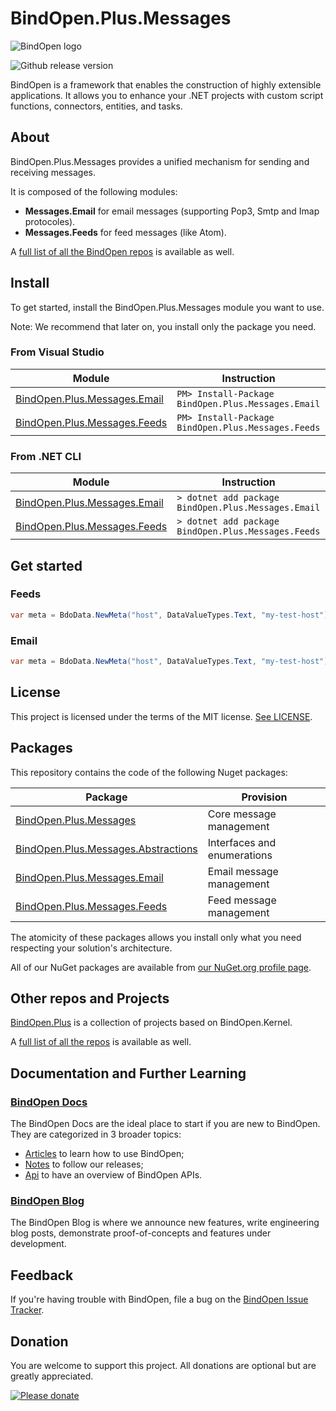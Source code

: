 # BindOpen.Plus.Messages

![BindOpen logo](https://storage.bindopen.org/img/logos/logo_bindopen.png)

![Github release version](https://img.shields.io/nuget/v/BindOpen.Kernel.Abstractions.svg?style=plastic)


BindOpen is a framework that enables the construction of highly extensible applications. It allows you to enhance your .NET projects with custom script functions, connectors, entities, and tasks.

## About

BindOpen.Plus.Messages provides a unified mechanism for sending and receiving messages.

It is composed of the following modules:

* __Messages.Email__ for email messages (supporting Pop3, Smtp and Imap protocoles).
* __Messages.Feeds__ for feed messages (like Atom).

A [full list of all the BindOpen repos](https://github.com/bindopen?tab=repositories) is available as well.


## Install

To get started, install the BindOpen.Plus.Messages module you want to use.

Note: We recommend that later on, you install only the package you need.

### From Visual Studio

| Module | Instruction |
|--------|-----|
| [BindOpen.Plus.Messages.Email](https://www.nuget.org/packages/BindOpen.Plus.Messages.Email) | ```PM> Install-Package BindOpen.Plus.Messages.Email``` |
| [BindOpen.Plus.Messages.Feeds](https://www.nuget.org/packages/BindOpen.Plus.Messages.Feeds) | ```PM> Install-Package BindOpen.Plus.Messages.Feeds``` |

### From .NET CLI

| Module | Instruction |
|--------|-----|
| [BindOpen.Plus.Messages.Email](https://www.nuget.org/packages/BindOpen.Plus.Messages.Email) | ```> dotnet add package BindOpen.Plus.Messages.Email``` |
| [BindOpen.Plus.Messages.Feeds](https://www.nuget.org/packages/BindOpen.Plus.Messages.Feeds) | ```> dotnet add package BindOpen.Plus.Messages.Feeds``` |

## Get started

### Feeds

```csharp
var meta = BdoData.NewMeta("host", DataValueTypes.Text, "my-test-host");
```

### Email

```csharp
var meta = BdoData.NewMeta("host", DataValueTypes.Text, "my-test-host");
```


## License

This project is licensed under the terms of the MIT license. [See LICENSE](https://github.com/bindopen/BindOpen.Plus.Messages/blob/master/LICENSE).

## Packages

This repository contains the code of the following Nuget packages:

| Package | Provision |
|----------|-----|
| [BindOpen.Plus.Messages](https://www.nuget.org/packages/BindOpen.Plus.Messages) | Core message management |
| [BindOpen.Plus.Messages.Abstractions](https://www.nuget.org/packages/BindOpen.Plus.Messages.Abstractions) | Interfaces and enumerations |
| [BindOpen.Plus.Messages.Email](https://www.nuget.org/packages/BindOpen.Plus.Messages.Email) | Email message management |
| [BindOpen.Plus.Messages.Feeds](https://www.nuget.org/packages/BindOpen.Plus.Messages.Feeds) | Feed message management |

The atomicity of these packages allows you install only what you need respecting your solution's architecture.

All of our NuGet packages are available from [our NuGet.org profile page](https://www.nuget.org/profiles/bindopen).


## Other repos and Projects

[BindOpen.Plus](https://github.com/bindopen/BindOpen.Plus) is a collection of projects based on BindOpen.Kernel.


A [full list of all the repos](https://www.nuget.org/packages?q=bindopen.Labs) is available as well.


## Documentation and Further Learning

### [BindOpen Docs](https://docs.bindopen.org/)

The BindOpen Docs are the ideal place to start if you are new to BindOpen. They are categorized in 3 broader topics:

* [Articles](https://docs.bindopen.org/articles) to learn how to use BindOpen;
* [Notes](https://docs.bindopen.org/notes) to follow our releases;
* [Api](https://docs.bindopen.org/api) to have an overview of BindOpen APIs.

### [BindOpen Blog](https://www.bindopen.org/blog)

The BindOpen Blog is where we announce new features, write engineering blog posts, demonstrate proof-of-concepts and features under development.


## Feedback

If you're having trouble with BindOpen, file a bug on the [BindOpen Issue Tracker](https://github.com/bindopen/BindOpen.Plus.Messgaes/issues). 

## Donation

You are welcome to support this project. All donations are optional but are greatly appreciated.

[![Please donate](https://www.paypalobjects.com/en_US/i/btn/btn_donateCC_LG.gif)](https://www.paypal.com/donate/?hosted_button_id=PHG3WSUFYSMH4)



